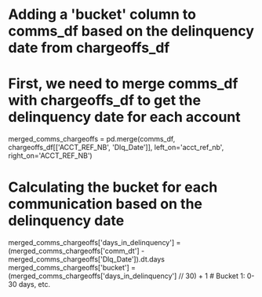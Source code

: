 # Adding a 'bucket' column to comms_df based on the delinquency date from chargeoffs_df

# First, we need to merge comms_df with chargeoffs_df to get the delinquency date for each account
merged_comms_chargeoffs = pd.merge(comms_df, chargeoffs_df[['ACCT_REF_NB', 'Dlq_Date']], left_on='acct_ref_nb', right_on='ACCT_REF_NB')

# Calculating the bucket for each communication based on the delinquency date
merged_comms_chargeoffs['days_in_delinquency'] = (merged_comms_chargeoffs['comm_dt'] - merged_comms_chargeoffs['Dlq_Date']).dt.days
merged_comms_chargeoffs['bucket'] = (merged_comms_chargeoffs['days_in_delinquency'] // 30) + 1  # Bucket 1: 0-30 days, etc.
